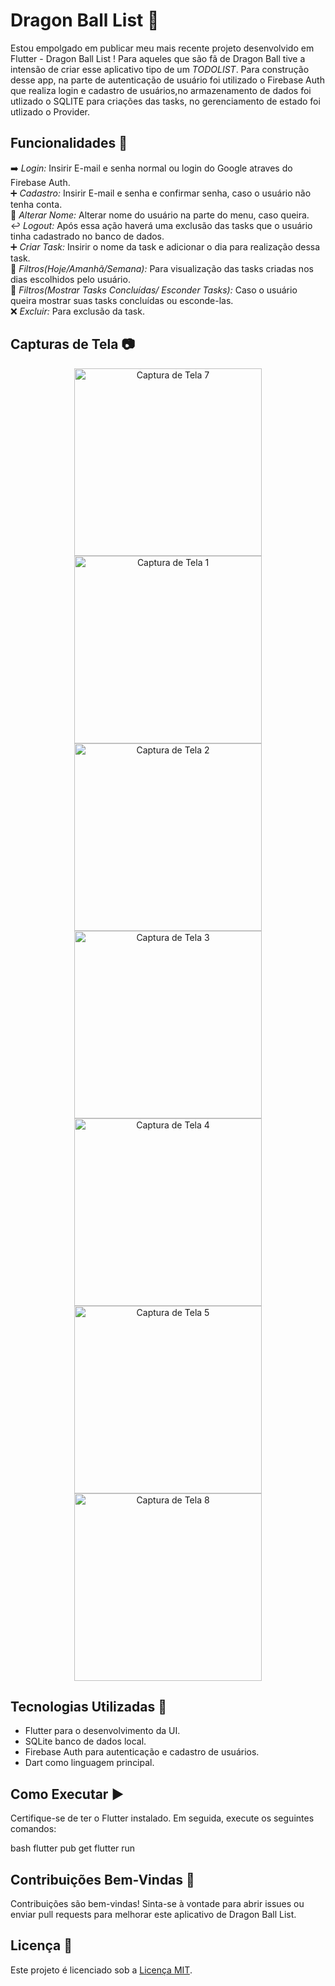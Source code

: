 # Dragon Ball List 🚀

Estou empolgado em publicar meu mais recente projeto desenvolvido em Flutter - Dragon Ball List !
Para aqueles que são fã de Dragon Ball tive a intensão de criar esse aplicativo tipo de um _TODOLIST_.
Para construção desse app, na parte de autenticação de usuário foi utilizado o Firebase Auth que realiza login e cadastro de usuários,no armazenamento de dados foi utlizado o SQLITE para criações das tasks, no gerenciamento de estado foi utlizado o Provider.

## Funcionalidades 🔨

➡️ _Login:_ Insirir E-mail e senha normal ou login do Google atraves do Firebase Auth.  
➕ _Cadastro:_ Insirir E-mail e senha e confirmar senha, caso o usuário não tenha conta.  
📝 _Alterar Nome:_ Alterar nome do usuário na parte do menu, caso queira.  
↩️ _Logout:_ Após essa ação haverá uma exclusão das tasks que o usuário tinha cadastrado no banco de dados.  
➕ _Criar Task:_ Insirir o nome da task e adicionar o dia para realização dessa task.  
🔎 _Filtros(Hoje/Amanhã/Semana):_ Para visualização das tasks criadas nos dias escolhidos pelo usuário.  
🔎 _Filtros(Mostrar Tasks Concluídas/ Esconder Tasks):_ Caso o usuário queira mostrar suas tasks concluídas ou esconde-las.  
❌ _Excluir:_ Para exclusão da task.

## Capturas de Tela 📷
<p align="center">
  <img src="Assets/00%20-%20assets/video%20dragon%20ball%20list.gif" alt="Captura de Tela 7" width="300"/>
  <img src="Assets/00%20-%20assets/IMG-tela-login.jpg" alt="Captura de Tela 1" width="300"/>
  <img src="Assets/00%20-%20assets/IMG-register.jpg" alt="Captura de Tela 2" width="300"/>
  <img src="Assets/00%20-%20assets/IMG-home.jpg" alt="Captura de Tela 3" width="300"/>
  <img src="Assets/00%20-%20assets/IMG-filters.jpg" alt="Captura de Tela 4" width="300"/>
  <img src="Assets/00%20-%20assets/IMG-drawer.jpg" alt="Captura de Tela 5" width="300"/>
  <img src="Assets/00%20-%20assets/IMG-save-task.jpg" alt="Captura de Tela 8" width="300"/>
  
  
</p>

## Tecnologias Utilizadas 📱

- Flutter para o desenvolvimento da UI.
- SQLite banco de dados local.
- Firebase Auth para autenticação e cadastro de usuários.
- Dart como linguagem principal.

## Como Executar ▶️

Certifique-se de ter o Flutter instalado. Em seguida, execute os seguintes comandos:

bash
flutter pub get
flutter run

## Contribuições Bem-Vindas 🤝

Contribuições são bem-vindas! Sinta-se à vontade para abrir issues ou enviar pull requests para melhorar este aplicativo de Dragon Ball List.

## Licença 🪪

Este projeto é licenciado sob a [Licença MIT](LICENSE).
